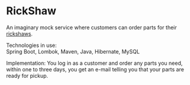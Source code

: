# RickShaw
An imaginary mock service where customers can order parts for their [rickshaws](https://en.wikipedia.org/wiki/Rickshaw).

Technologies in use:  
Spring Boot, Lombok, Maven, Java, Hibernate, MySQL

Implementation:
You log in as a customer and order any parts you need, within one to three days, you get an e-mail telling you that
your parts are ready for pickup.
